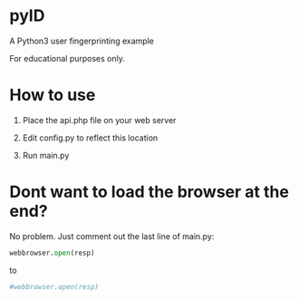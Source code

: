 # pyID
A Python3 user fingerprinting example
 
For educational purposes only.

# How to use

1) Place the api.php file on your web server
 
2) Edit config.py to reflect this location

3) Run main.py

# Dont want to load the browser at the end?

No problem. Just comment out the last line of main.py:

```python
webbrowser.open(resp)
```
to
```python
#webbrowser.open(resp)
```

